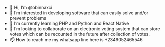 - 👋 Hi, I’m @obinnaxci
- 👀 I’m interested in developing software that can easily solve and/or prevent problems
- 🌱 I’m currently learning PHP and Python and React Native 
- 💞️ I’m looking to collaborate on an electronic voting system that can store votes which can be recounted in the future after collection of votes.
- 📫 How to reach me my whatsapp line here is +2349052465546

<!---
obinnaxci/obinnaxci is a ✨ special ✨ repository because its `README.md` (this file) appears on your GitHub profile.
You can click the Preview link to take a look at your changes.
--->
